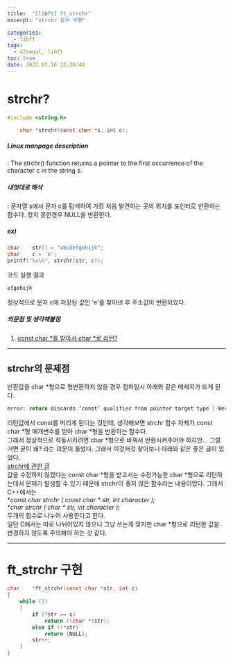 ```yaml
---
title:  "[libft] ft_strchr"
excerpt: "strchr 함수 구현"

categories:
  - libft
tags:
  - 42seoul, libft
toc: true
date: 2022.03.16 22:30:48
---
```


# strchr?

```c
#include <string.h>

    char *strchr(const char *s, int c);
```

##### Linux manpage description    
:  The strchr() function returns a pointer to the first occurrence of the character c in the string s.    

##### 내멋대로 해석    
:  문자열 s에서 문자 c를 탐색하여 가장 처음 발견하는 곳의 위치를 포인터로 반환하는 함수다. 찾지 못한경우 NULL을 반환한다.    

##### ex)    
```c
char	str[] = "abcdefgehijk";
char	c = 'e';
printf("%s\n", strchr(str, c));
```
코드 실행 결과
```c
efgehijk
```
정상적으로 문자 c에 저장된 값인 'e'를 찾아낸 후 주소값이 반환되었다.    

##### 의문점 및 생각해볼점    
1. [const char *를 받아서 char *로 리턴?](#strchr의-문제점)    

***

## strchr의 문제점
반환값을 char *형으로 형변환하지 않을 경우 컴파일시 아래와 같은 메세지가 뜨게 된다.
```c
error: return discards ‘const’ qualifier from pointer target type [-Werror=discarded-qualifiers]
```
리턴값에서 const를 버리게 된다는 것인데, 생각해보면 strchr 함수 자체가 const char *형 매개변수를 받아 char *형을 반환하는 함수다.    
그래서 정상적으로 작동시키려면 char *형으로 바꿔서 반환시켜주어야 하지만... 그럴거면 굳이 왜? 라는 의문이 들었다. 그래서 이것저것 찾아보니 아래와 같은 좋은 글이 있었다.    
[strchr에 관한 글](https://stackoverflow.com/questions/14367727/how-does-strchr-implementation-work/14368141#14368141)    
값을 수정하지 않겠다는 const char *형을 받고서는 수정가능한 char *형으로 리턴하는데서 문제가 발생할 수 있기 때문에 strchr이 좋지 않은 함수라는 내용이었다. 그래서 C++에서는    
**const char *strchr ( const char * str, int character );**    
**char *strchr (       char * str, int character );**    
두개의 함수로 나누어 사용한다고 한다.    
일단 C에서는 따로 나뉘어있지 않으니 그냥 쓰는게 맞지만 char *형으로 리턴한 값을 변경하지 않도록 주의해야 하는 것 같다.    

***

# ft_strchr 구현

```c
char	*ft_strchr(const char *str, int c)
{
	while (1)
	{
		if (*str == c)
			return ((char *)str);
		else if (!*str)
			return (NULL);
		str++;
	}
}
```


